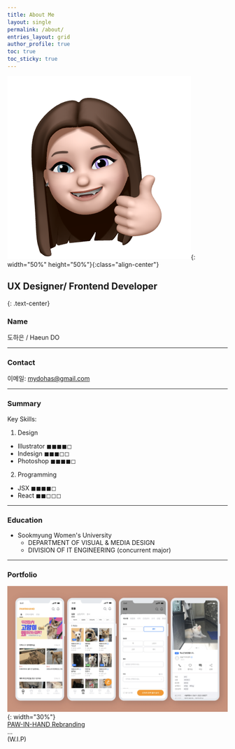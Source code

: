 ```yaml
---
title: About Me
layout: single
permalink: /about/
entries_layout: grid
author_profile: true
toc: true
toc_sticky: true
---
```


![aboutme-icon](/assets/img/bio-avatar-1.png){: width="50%" height="50%"}{:class="align-center"}

## UX Designer/ Frontend Developer
{: .text-center}

### Name



도하은 / Haeun DO

-----

### Contact

이메일: mydohas@gmail.com


----------

### Summary


Key Skills:
1. Design
- Illustrator   ◼︎◼︎◼︎◼◻︎      
- Indesign   ◼︎◼︎◼︎◻︎◻︎       
- Photoshop ◼︎◼︎◼︎◼◻︎        


2. Programming
- JSX  ◼︎◼︎◼︎◼◻︎       
- React ◼︎◼◻︎◻︎◻︎      

----------

### Education

- Sookmyung Women's University
	- DEPARTMENT OF VISUAL & MEDIA DESIGN
	- DIVISION OF IT ENGINEERING (concurrent major)

----------
    
### Portfolio
![thumb1](/assets/img/pawinhand/thumb.png){: width="30%"}      
[PAW-IN-HAND Rebranding](/project/paw-in-hand)      
...      
(W.I.P)